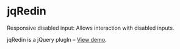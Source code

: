 jqRedin
========
Responsive disabled input: Allows interaction with disabled inputs.

jqRedin is a jQuery plugIn – [View demo](http://rillke.github.io/jqRedin/).
